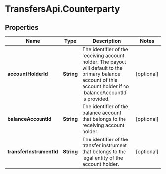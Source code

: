 # TransfersApi.Counterparty

## Properties

Name | Type | Description | Notes
------------ | ------------- | ------------- | -------------
**accountHolderId** | **String** | The identifier of the receiving account holder. The payout will default to the primary balance account of this account holder if no &#x60;balanceAccountId&#x60; is provided. | [optional] 
**balanceAccountId** | **String** | The identifier of the balance account that belongs to the receiving account holder. | [optional] 
**transferInstrumentId** | **String** | The identifier of the transfer instrument that belongs to the legal entity of the account holder. | [optional] 


